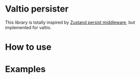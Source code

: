 # Valtio persister

This library is totally inspired by [Zustand persist middleware](https://github.com/pmndrs/zustand/blob/main/src/middleware/persist.ts), but implemented for valtio.

# How to use

# Examples
